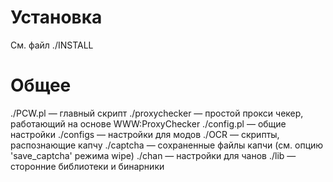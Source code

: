 # Установка
См. файл ./INSTALL
# Общее
./PCW.pl       — главный скрипт
./proxychecker — простой прокси чекер, работающий на основе WWW:ProxyChecker
./config.pl    — общие настройки
./configs      — настройки для модов
./OCR          — скрипты, распознающие капчу
./captcha      — сохраненные файлы капчи (см. опцию 'save_captcha' режима wipe)
./chan         — настройки для чанов
./lib          — сторонние библиотеки и бинарники
 

